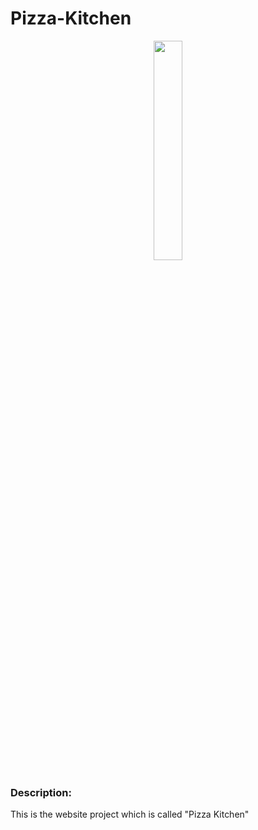 # Pizza-Kitchen

<div id="header" align="center">
  <img src="https://th.bing.com/th/id/R.7bb7fac530937bb2b7c86cfc3ec27791?rik=VKWSUP%2b%2fKzWUKQ&pid=ImgRaw&r=0" width="30%"/>
</div>

<h3>Description:</h3>
This is the website project which is called "Pizza Kitchen" 
